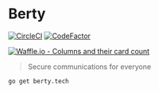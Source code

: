 # Berty

[![CircleCI](https://circleci.com/gh/berty/berty.svg?style=shield&circle-token=6156b261ec8e5a5401c12ac8303cdd441665cddb)](https://circleci.com/gh/berty/berty)
[![CodeFactor](https://www.codefactor.io/repository/github/berty/berty/badge)](https://www.codefactor.io/repository/github/berty/berty)

[![Waffle.io - Columns and their card count](https://badge.waffle.io/8a578732b451e07380b929f107b060f3.svg?columns=all)](https://waffle.io/berty/berty)

> Secure communications for everyone

`go get berty.tech`
